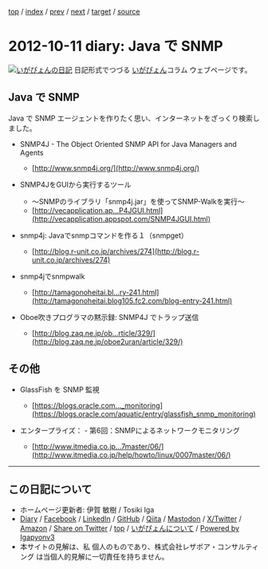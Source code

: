 [top](../index.html) 
 / [index](index.html) 
 / [prev](ig121010.html) 
 / [next](ig121012.html) 
 / [target](https://www.igapyon.jp/igapyon/diary/2012/ig121011.html) 
 / [source](https://github.com/igapyon/diary/blob/master/2012/ig121011.src.md) 

2012-10-11 diary: Java で SNMP
=====================================================================================================
[![いがぴょんの日記](https://www.igapyon.jp/igapyon/diary/images/iga202308_64.jpg "いがぴょん")](https://www.igapyon.jp/igapyon/diary/memo/memoigapyon.html) 日記形式でつづる [いがぴょん](https://www.igapyon.jp/igapyon/diary/memo/memoigapyon.html)コラム ウェブページです。

## Java で SNMP

Java で SNMP エージェントを作りたく思い、インターネットをざっくり検索しました。


* SNMP4J - The Object Oriented SNMP API for Java Managers and Agents
  * [http://www.snmp4j.org/](http://www.snmp4j.org/)



* SNMP4JをGUIから実行するツール
  * ～SNMPのライブラリ「snmp4j.jar」を使ってSNMP-Walkを実行～
  * [http://vecapplication.ap...P4JGUI.html](http://vecapplication.appspot.com/SNMP4JGUI.html)



* snmp4j: Javaでsnmpコマンドを作る１（snmpget）
  * [http://blog.r-unit.co.jp/archives/274](http://blog.r-unit.co.jp/archives/274)



* snmp4jでsnmpwalk
  * [http://tamagonoheitai.bl...ry-241.html](http://tamagonoheitai.blog105.fc2.com/blog-entry-241.html)



* Oboe吹きプログラマの黙示録: SNMP4J でトラップ送信
  * [http://blog.zaq.ne.jp/ob...rticle/329/](http://blog.zaq.ne.jp/oboe2uran/article/329/)



## その他


* GlassFish を SNMP 監視
  * [https://blogs.oracle.com..._monitoring](https://blogs.oracle.com/aquatic/entry/glassfish_snmp_monitoring)



* エンタープライズ： - 第6回：SNMPによるネットワークモニタリング
  * [http://www.itmedia.co.jp...7master/06/](http://www.itmedia.co.jp/help/howto/linux/0007master/06/)


----------------------------------------------------------------------------------------------------

## この日記について

* ホームページ更新者: 伊賀 敏樹 / Tosiki Iga
* [Diary](https://www.igapyon.jp/igapyon/diary/) / [Facebook](https://www.facebook.com/igapyon) / [LinkedIn](https://www.linkedin.com/in/toshikiiga) / [GitHub](https://github.com/igapyon) / [Qiita](https://qiita.com/igapyon) / [Mastodon](https://social.vivaldi.net/@igapyon) / [X/Twitter](https://twitter.com/ToshikiIga) / [Amazon](https://www.amazon.co.jp/%E4%BC%8A%E8%B3%80-%E6%95%8F%E6%A8%B9/e/B004LTQWCQ) / 
[Share on Twitter](https://twitter.com/intent/tweet?hashtags=igapyon%2Cdiary%2C%E3%81%84%E3%81%8C%E3%81%B4%E3%82%87%E3%82%93&text=Java+%E3%81%A7+SNMP&url=https%3A%2F%2Fwww.igapyon.jp%2Figapyon%2Fdiary%2F2012%2Fig121011.html) / [top](../index.html) / [いがぴょんについて](https://www.igapyon.jp/igapyon/diary/memo/memoigapyon.html) / [Powered by Igapyonv3](https://github.com/igapyon/igapyonv3)
* 本サイトの見解は、私 個人のものであり、株式会社レザボア・コンサルティング は当個人的見解に一切責任を持ちません。 
